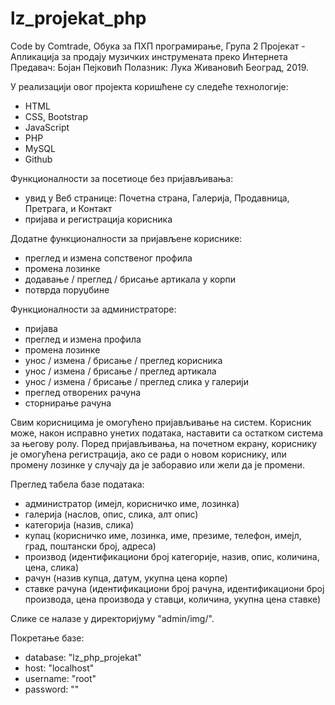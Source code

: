 # lz_projekat_php
 
Code by Comtrade, Обука за ПХП програмирање, Група 2
Пројекат - Апликација за продају музичких инструмената преко Интернета
Предавач: Бојан Пејковић
Полазник: Лука Живановић
Београд, 2019.

У реализацији овог пројекта коришћене су следеће технологије:
- HTML
- CSS, Bootstrap
- JavaScript
- PHP
- MySQL
- Github

Функционалности за посетиоце без пријављивања:
- увид у Веб странице: Почетна страна, Галерија, Продавница, Претрага, и Контакт
- пријава и регистрација корисника

Додатне функционалности за пријављене кориснике:
- преглед и измена сопственог профила
- промена лозинке
- додавање / преглед / брисање артикала у корпи
- потврда поруџбине

Функционалности за администраторе:
- пријава
- преглед и измена профила
- промена лозинке
- унос / измена / брисање / преглед корисника
- унос / измена / брисање / преглед артикала
- унос / измена / брисање / преглед слика у галерији
- преглед отворених рачуна
- сторнирање рачуна

Свим корисницима је омогућено пријављивање на систем. Корисник може, након исправно унетих података, наставити са остатком система за његову ролу. Поред пријављивања, на почетном екрану, кориснику је омогућена регистрација, ако се ради о новом кориснику, или промену лозинке у случају да је заборавио или жели да је промени.

Преглед табела базе података:
- администратор (имејл, корисничко име, лозинка)
- галерија (наслов, опис, слика, алт опис)
- категорија (назив, слика)
- купац (корисничко име, лозинка, име, презиме, телефон, имејл, град, поштански број, адреса)
- производ (идентификациони број категорије, назив, опис, количина, цена, слика)
- рачун (назив купца, датум, укупна цена корпе)
- ставке рачуна (идентификациони број рачуна, идентификациони број производа, цена производа у ставци, количина, укупна цена ставке)

Слике се налазе у директоријуму "admin/img/".

Покретање базе:
- database: "lz_php_projekat"
- host: "localhost"
- username: "root"
- password: ""
